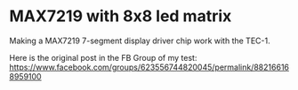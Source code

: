 <h1>MAX7219 with 8x8 led matrix</h1>

Making a MAX7219 7-segment display driver chip work with the TEC-1.

Here is the original post in the FB Group of my test:<br>
https://www.facebook.com/groups/623556744820045/permalink/882166168959100
